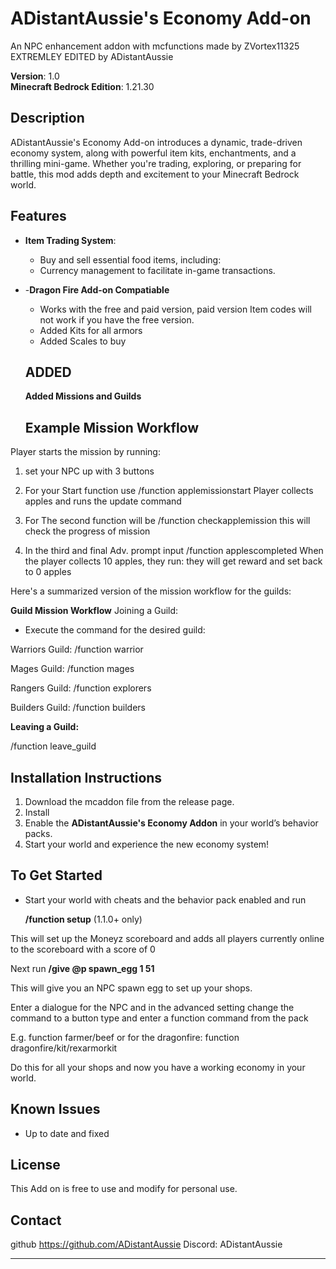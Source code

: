 # ADistantAussie's Economy Add-on

An NPC enhancement addon with mcfunctions made by ZVortex11325 EXTREMLEY EDITED by ADistantAussie

**Version**: 1.0  
**Minecraft Bedrock Edition**: 1.21.30

## Description

ADistantAussie's Economy Add-on introduces a dynamic, trade-driven economy system, along with powerful item kits, enchantments, and a thrilling mini-game. Whether you're trading, exploring, or preparing for battle, this mod adds depth and excitement to your Minecraft Bedrock world.

## Features

- **Item Trading System**: 
  -  Buy and sell essential food items, including:
  - Currency management to facilitate in-game transactions.
  
- -**Dragon Fire Add-on Compatiable**
  - Works with the free and paid version, paid version Item codes will not work if you have the free version. 
  - Added Kits for all armors 
  - Added Scales to buy 
  

  ## ADDED

  **Added Missions and Guilds**

  ## Example Mission Workflow
Player starts the mission by running:

1. set your NPC up with 3 buttons
  
2.  For your Start function use /function applemissionstart
Player collects apples and runs the update command

3. For The second function will be /function checkapplemission this will check the progress of mission
  
5. In the third and final Adv. prompt input /function applescompleted
When the player collects 10 apples, they run: they will get reward and set back to 0 apples


Here's a summarized version of the mission workflow for the guilds:

**Guild Mission Workflow**
Joining a Guild:

- Execute the command for the desired guild:

Warriors Guild: /function warrior

Mages Guild: /function mages

Rangers Guild: /function explorers

Builders Guild: /function builders

**Leaving a Guild:**

/function leave_guild



## Installation Instructions

1. Download the mcaddon file from the release page.
2. Install
3. Enable the **ADistantAussie's Economy Addon** in your world’s behavior packs.
4. Start your world and experience the new economy system!

## To Get Started
  - Start your world with cheats and the behavior pack enabled and run

       **/function setup** (1.1.0+ only)

This will set up the Moneyz scoreboard and adds all players currently online to the scoreboard with a score of 0

Next run **/give @p spawn_egg 1 51**

This will give you an NPC spawn egg to set up your shops.

Enter a dialogue for the NPC and in the advanced setting change the command to a button type and enter a function command from the pack

E.g. function farmer/beef or for the dragonfire: function dragonfire/kit/rexarmorkit

Do this for all your shops and now you have a working economy in your world.


## Known Issues

- Up to date and fixed

## License

This Add on is free to use and modify for personal use.

## Contact

github
https://github.com/ADistantAussie
Discord: ADistantAussie

---

